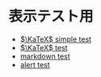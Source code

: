 # 表示テスト用

- [$\KaTeX$ simple test](test/simple-latex.md)
- [$\KaTeX$ test](test/latex.md)
- [markdown test](test/test.md)
- [alert test](test/alert.md)
